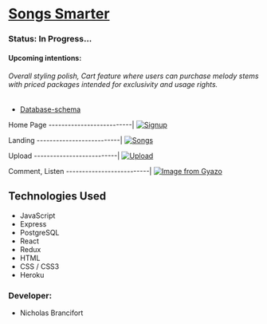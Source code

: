 
# [Songs Smarter](https://songs-aa.herokuapp.com)

### Status: In Progress...
#### Upcoming intentions: 
###### Overall styling polish, Cart feature where users can purchase melody stems with priced packages intended for exclusivity and usage rights.
<!-- 
  * [Features](https://github.com/brancifortnick/Songs_Smarter_/wiki/features) -->
<!--   * [Frontend-Routes](https://github.com/brancifortnick/Songs_Smarter_/wiki/Frontend-Routes) -->
<!--   * [API-Routes](https://github.com/brancifortnick/Songs_Smarter_/wiki/API-Documentation) -->
  * [Database-schema](https://user-images.githubusercontent.com/65651149/123181426-47675980-d45b-11eb-801f-b4a7970388f4.png)


Home Page
--------------------------| 
[![Signup](https://i.gyazo.com/75e7c800cc7a2f08cfd265a608100c49.jpg)](https://gyazo.com/75e7c800cc7a2f08cfd265a608100c49)

Landing 
--------------------------| 
[![Songs](https://i.gyazo.com/f1c1d35bda2a9620976bace4fa787583.jpg)](https://gyazo.com/f1c1d35bda2a9620976bace4fa787583)

Upload
--------------------------|
[![Upload](https://i.gyazo.com/d73827f3f3a7140e4dfa62c2cefa1adc.jpg)](https://gyazo.com/d73827f3f3a7140e4dfa62c2cefa1adc)

Comment, Listen
--------------------------| 
[![Image from Gyazo](https://i.gyazo.com/b7062d4b85e7ef2dddf73e13e8e75ac6.jpg)](https://gyazo.com/b7062d4b85e7ef2dddf73e13e8e75ac6)

 ## Technologies Used
 
 * JavaScript
 * Express
 * PostgreSQL
 * React
 * Redux
 * HTML
 * CSS / CSS3
 * Heroku

   
### Developer:

 * Nicholas Brancifort


